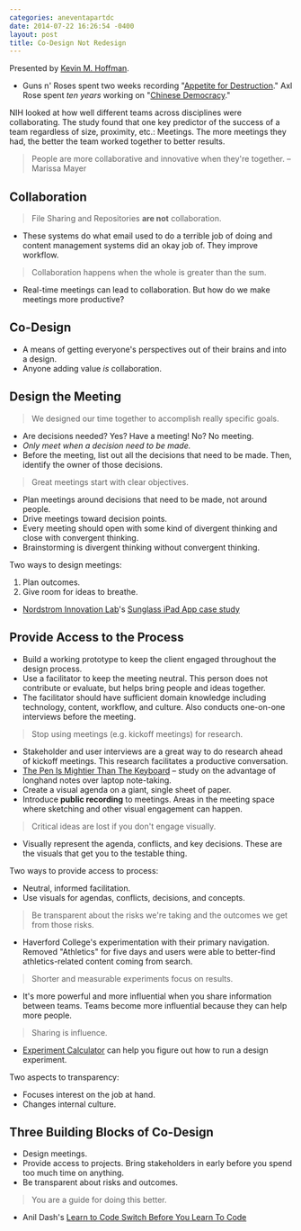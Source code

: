 ```yaml
---
categories: aneventapartdc
date: 2014-07-22 16:26:54 -0400
layout: post
title: Co-Design Not Redesign
---
```


Presented by [Kevin M. Hoffman](http://kevinmhoffman.com/).

- Guns n' Roses spent two weeks recording "[Appetite for Destruction](http://en.wikipedia.org/wiki/Appetite_for_Destruction)." Axl Rose spent _ten years_ working on "[Chinese Democracy](http://en.wikipedia.org/wiki/Chinese_democracy)."

NIH looked at how well different teams across disciplines were collaborating. The study found that one key predictor of the success of a team regardless of size, proximity, etc.: Meetings. The more meetings they had, the better the team worked together to better results.

> People are more collaborative and innovative when they're together. – Marissa Mayer


## Collaboration

> File Sharing and Repositories **are not** collaboration.

- These systems do what email used to do a terrible job of doing and content management systems did an okay job of. They improve workflow.

> Collaboration happens when the whole is greater than the sum.

- Real-time meetings can lead to collaboration. But how do we make meetings more productive?


## Co-Design

- A means of getting everyone's perspectives out of their brains and into a design.
- Anyone adding value _is_ collaboration.


## Design the Meeting

> We designed our time together to accomplish really specific goals.

- Are decisions needed? Yes? Have a meeting! No? No meeting.
- _Only meet when a decision need to be made._
- Before the meeting, list out all the decisions that need to be made. Then, identify the owner of those decisions.

> Great meetings start with clear objectives.

- Plan meetings around decisions that need to be made, not around people.
- Drive meetings toward decision points.
- Every meeting should open with some kind of divergent thinking and close with convergent thinking.
- Brainstorming is divergent thinking without convergent thinking.

Two ways to design meetings:

1. Plan outcomes.
2. Give room for ideas to breathe.

- [Nordstrom Innovation Lab](http://nordstrominnovationlab.com/)'s [Sunglass iPad App case study](https://www.youtube.com/watch?v=szr0ezLyQHY)


## Provide Access to the Process

- Build a working prototype to keep the client engaged throughout the design process.
- Use a facilitator to keep the meeting neutral. This person does not contribute or evaluate, but helps bring people and ideas together.
- The facilitator should have sufficient domain knowledge including technology, content, workflow, and culture. Also conducts one-on-one interviews before the meeting.

> Stop using meetings (e.g. kickoff meetings) for research.

- Stakeholder and user interviews are a great way to do research ahead of kickoff meetings. This research facilitates a productive conversation.
- [The Pen Is Mightier Than The Keyboard](http://pss.sagepub.com/content/early/2014/04/22/0956797614524581.abstract) – study on the advantage of longhand notes over laptop note-taking.
- Create a visual agenda on a giant, single sheet of paper.
- Introduce **public recording** to meetings. Areas in the meeting space where sketching and other visual engagement can happen.

> Critical ideas are lost if you don't engage visually.

- Visually represent the agenda, conflicts, and key decisions. These are the visuals that get you to the testable thing.

Two ways to provide access to process:

- Neutral, informed facilitation.
- Use visuals for agendas, conflicts, decisions, and concepts.

> Be transparent about the risks we're taking and the outcomes we get from those risks.

- Haverford College's experimentation with their primary navigation. Removed "Athletics" for five days and users were able to better-find athletics-related content coming from search.

> Shorter and measurable experiments focus on results.

- It's more powerful and more influential when you share information between teams. Teams become more influential because they can help more people.

> Sharing is influence.

- [Experiment Calculator](http://www.experimentcalculator.com/) can help you figure out how to run a design experiment.

Two aspects to transparency:

- Focuses interest on the job at hand.
- Changes internal culture.


## Three Building Blocks of Co-Design

- Design meetings.
- Provide access to projects. Bring stakeholders in early before you spend too much time on anything.
- Be transparent about risks and outcomes.

> You are a guide for doing this better.

- Anil Dash's [Learn to Code Switch Before You Learn To Code](http://dashes.com/anil/2013/12/learn-to-code-switch-before-you-learn-to-code.html)